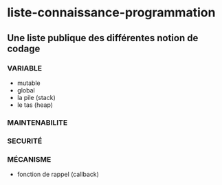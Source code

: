 # liste-connaissance-programmation
## Une liste publique des différentes notion de codage
### VARIABLE
- mutable
- global
- la pile (stack)
- le tas (heap)
### MAINTENABILITE
### SECURITÉ
### MÉCANISME
- fonction de rappel (callback)
